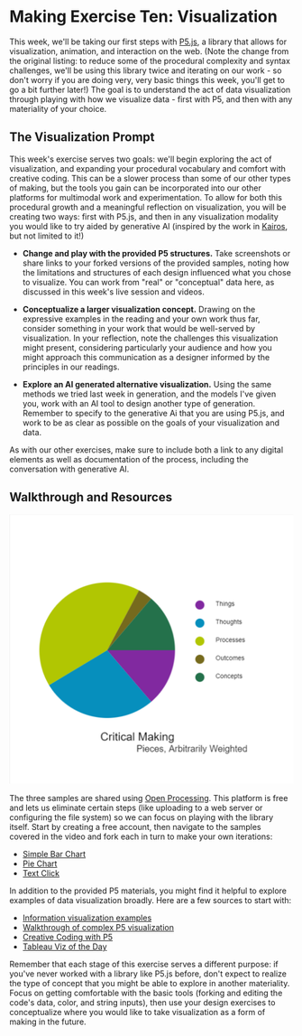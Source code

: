 # Making Exercise Ten: Visualization

This week, we'll be taking our first steps with [P5.js](https://p5js.org/), a library that allows for visualization, animation, and interaction on the web. (Note the change from the original listing: to reduce some of the procedural complexity and syntax challenges, we'll be using this library twice and iterating on our work - so don't worry if you are doing very, very basic things this week, you'll get to go a bit further later!) The goal is to understand the act of data visualization through playing with how we visualize data - first with P5, and then with any materiality of your choice.

## The Visualization Prompt

This week's exercise serves two goals: we'll begin exploring the act of visualization, and expanding your procedural vocabulary and comfort with creative coding. This can be a slower process than some of our other types of making, but the tools you gain can be incorporated into our other platforms for multimodal work and experimentation. To allow for both this procedural growth and a meaningful reflection on visualization, you will be creating two ways: first with P5.js, and then in any visualization modality you would like to try aided by generative AI (inspired by the work in [Kairos](https://kairos.technorhetoric.net/25.1/), but not limited to it!)

- **Change and play with the provided P5 structures.** Take screenshots or share links to your forked versions of the provided samples, noting how the limitations and structures of each design influenced what you chose to visualize. You can work from "real" or "conceptual" data here, as discussed in this week's live session and videos.

- **Conceptualize a larger visualization concept.** Drawing on the expressive examples in the reading and your own work thus far, consider something in your work that would be well-served by visualization. In your reflection, note the challenges this visualization might present, considering particularly your audience and how you might approach this communication as a designer informed by the principles in our readings.

- **Explore an AI generated alternative visualization.** Using the same methods we tried last week in generation, and the models I've given you, work with an AI tool to design another type of generation. Remember to specify to the generative Ai that you are using P5.js, and work to be as clear as possible on the goals of your visualization and data.

As with our other exercises, make sure to include both a link to any digital elements as well as documentation of the process, including the conversation with generative AI.

## Walkthrough and Resources

![Pie chart](../img/p5sample.png)

The three samples are shared using [Open Processing](https://openprocessing.org/). This platform is free and lets us eliminate certain steps (like uploading to a web server or configuring the file system) so we can focus on playing with the library itself. Start by creating a free account, then navigate to the samples covered in the video and fork each in turn to make your own iterations:

- [Simple Bar Chart](https://openprocessing.org/sketch/1307584)
- [Pie Chart](https://openprocessing.org/sketch/1307661)
- [Text Click](https://openprocessing.org/sketch/1307624)

In addition to the provided P5 materials, you might find it helpful to explore examples of data visualization broadly. Here are a few sources to start with:

- [Information visualization examples](https://visme.co/blog/best-data-visualizations/)
- [Walkthrough of complex P5 visualization](https://orbit.love/blog/visualize-orbit-levels-with-javascript-and-p5-js)
- [Creative Coding with P5](https://creative-coding.decontextualize.com/first-steps/)
- [Tableau Viz of the Day](https://public.tableau.com/app/discover/viz-of-the-day)

Remember that each stage of this exercise serves a different purpose: if you've never worked with a library like P5.js before, don't expect to realize the type of concept that you might be able to explore in another materiality. Focus on getting comfortable with the basic tools (forking and editing the code's data, color, and string inputs), then use your design exercises to conceptualize where you would like to take visualization as a form of making in the future.
